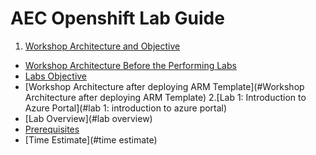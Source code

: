 # AEC Openshift Lab Guide

<!-- TOC -->
1. [Workshop Architecture and Objective](#workshop-architecture-and-objective)
  * [Workshop Architecture Before the Performing Labs](#workshop-architecture-before-the-performing-labs)
  * [Labs Objective](#labs-objective)
  * [Workshop Architecture after deploying ARM Template](#Workshop Architecture after deploying ARM Template) 
2.[Lab 1: Introduction to Azure Portal](#lab 1: introduction to azure portal)
  * [Lab Overview](#lab overview)
  * [Prerequisites](#prerequisites)
  * [Time Estimate](#time estimate)

<!-- /TOC -->


